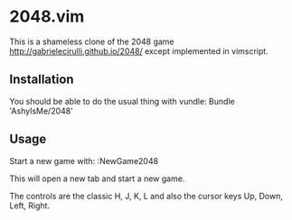 # 2048.vim

This is a shameless clone of the 2048 game http://gabrielecirulli.github.io/2048/ except implemented in vimscript.

## Installation
You should be able to do the usual thing with vundle:
    Bundle 'AshyIsMe/2048'

## Usage
Start a new game with:
    :NewGame2048

This will open a new tab and start a new game.  

The controls are the classic H, J, K, L and also the cursor keys Up, Down, Left, Right.

